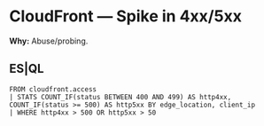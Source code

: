 # CloudFront — Spike in 4xx/5xx
**Why:** Abuse/probing.

## ES|QL
```esql
FROM cloudfront.access
| STATS COUNT_IF(status BETWEEN 400 AND 499) AS http4xx, COUNT_IF(status >= 500) AS http5xx BY edge_location, client_ip
| WHERE http4xx > 500 OR http5xx > 50
```
